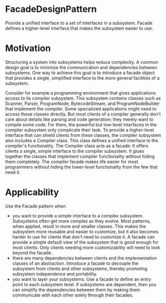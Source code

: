 # FacadeDesignPattern

Provide a unified interface to a set of interfaces in a subsystem. Facade defines a higher-level interface that makes the
subsystem easier to use.

# Motivation

Structuring a system into subsystems helps reduce complexity. A common design goal is to minimize the
communication and dependencies between subsystems. One way to achieve this goal is to introduce a facade object
that provides a single, simplified interface to the more general facilities of a subsystem.

Consider for example a programming environment that gives applications access to its compiler subsystem. This
subsystem contains classes such as Scanner, Parser, ProgramNode, BytecodeStream, and ProgramNodeBuilder that
implement the compiler. Some specialized applications might need to access these classes directly. But most clients
of a compiler generally don't care about details like parsing and code generation; they merely want to compile some
code. For them, the powerful but low-level interfaces in the compiler subsystem only complicate their task.
To provide a higher-level interface that can shield clients from these classes, the compiler subsystem also includes a
Compiler class. This class defines a unified interface to the compiler's functionality. The Compiler class acts as a
facade: It offers clients a single, simple interface to the compiler subsystem. It glues together the classes that
implement compiler functionality without hiding them completely. The compiler facade makes life easier for most
programmers without hiding the lower-level functionality from the few that need it.

# Applicability

Use the Facade pattern when
- you want to provide a simple interface to a complex subsystem. Subsystems often get more complex as they
evolve. Most patterns, when applied, result in more and smaller classes. This makes the subsystem more
reusable and easier to customize, but it also becomes harder to use for clients that don't need to customize it. A
facade can provide a simple default view of the subsystem that is good enough for most clients. Only clients
needing more customizability will need to look beyond the facade.
- there are many dependencies between clients and the implementation classes of an abstraction. Introduce a
facade to decouple the subsystem from clients and other subsystems, thereby promoting subsystem
independence and portability.
- you want to layer your subsystems. Use a facade to define an entry point to each subsystem level. If
subsystems are dependent, then you can simplify the dependencies between them by making them
communicate with each other solely through their facades.
